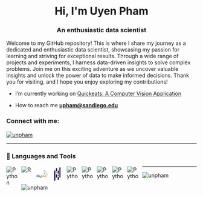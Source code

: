 
<h1 align="center">Hi, I'm Uyen Pham</h1>
<h3 align="center">An enthusiastic data scientist</h3>
Welcome to my GitHub repository! This is where I share my journey as a dedicated and enthusiastic data scientist, showcasing my passion for learning and striving for exceptional results. Through a wide range of projects and experiments, I harness data-driven insights to solve complex problems. Join me on this exciting adventure as we uncover valuable insights and unlock the power of data to make informed decisions. Thank you for visiting, and I hope you enjoy exploring my contributions!

- I’m currently working on [Quickeats: A Computer Vision Application](https://github.com/ivan-usd/usd-capstone)

- How to reach me **upham@sandiego.edu**

<h3 align="left">Connect with me:</h3>
<p align="left">
<a href="[https://www.linkedin.com/in/uyen-n-pham-9715379a/" target="blank"><img align="center" src="https://raw.githubusercontent.com/rahuldkjain/github-profile-readme-generator/master/src/images/icons/Social/linked-in-alt.svg" alt="unpham" height="30" width="40" /></a>
</p>

---

### 🧰 Languages and Tools

<img align="left" alt="Python" width="30px" style="padding-right:10px;" src="https://cdn.jsdelivr.net/gh/devicons/devicon/icons/python/python-plain.svg" />
<img align="left" alt="R" width="30px" style="padding-right:10px;" src="https://cdn.jsdelivr.net/gh/devicons/devicon/icons/r/r-plain.svg" />
<img align="left" alt="Python" width="30px" style="padding-right:10px;" src="https://raw.githubusercontent.com/devicons/devicon/master/icons/mysql/mysql-original-wordmark.svg" alt="mysql" width="40" height="40"/>
<img align="left" alt="Python" width="30px" style="padding-right:10px;" src="https://raw.githubusercontent.com/devicons/devicon/2ae2a900d2f041da66e950e4d48052658d850630/icons/pandas/pandas-original.svg" alt="pandas" width="40" height="40"/>
<img align="left" alt="Python" width="30px" style="padding-right:10px;" src="https://seaborn.pydata.org/_images/logo-mark-lightbg.svg" alt="seaborn" width="40" height="40"/>
<img align="left" alt="Python" width="30px" style="padding-right:10px;" src="https://www.vectorlogo.zone/logos/opencv/opencv-icon.svg" alt="opencv" width="40" height="40"/>
<img align="left" alt="Python" width="30px" style="padding-right:10px;" src="https://upload.wikimedia.org/wikipedia/commons/0/05/Scikit_learn_logo_small.svg" alt="scikit_learn" width="40" height="40"/>
<img align="left" alt="Python" width="30px" style="padding-right:10px;" src="https://www.vectorlogo.zone/logos/pytorch/pytorch-icon.svg" alt="pytorch" width="40" height="40"/>
<img align="left" alt="Python" width="30px" style="padding-right:10px;" src="https://www.vectorlogo.zone/logos/tensorflow/tensorflow-icon.svg" alt="tensorflow" width="40" height="40"/> 

---

<p align="left"> <img src="https://komarev.com/ghpvc/?username=ivan-usd&label=Profile%20views&color=0e75b6&style=flat" alt="unpham" /> </p>
<p><img align="center" src="https://github-readme-streak-stats.herokuapp.com/?user=ivan-usd&" alt="unpham" /></p>


